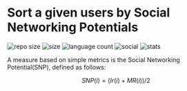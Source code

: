 # Sort a given users by Social Networking Potentials

![repo size](https://img.shields.io/github/repo-size/byambaa1982/get_rank_twitter_users)
![size](https://img.shields.io/github/languages/code-size/byambaa1982/get_rank_twitter_users)
![language count](https://img.shields.io/github/languages/count/byambaa1982/get_rank_twitter_users)
![social](https://img.shields.io/github/followers/byambaa1982?style=social)
![stats](https://img.shields.io/github/stars/byambaa1982/get_rank_twitter_users)

A measure based on simple metrics is the Social Networking Potential(SNP), defined as follows:

```math
SNP(i)=(Ir(i)+MR(i))/2
```

